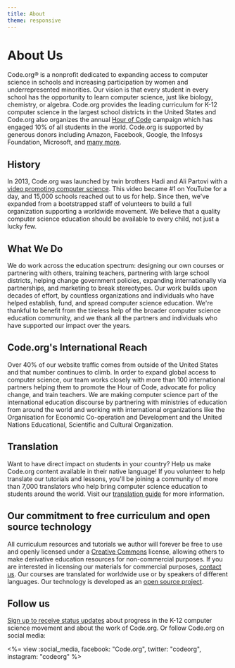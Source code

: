 ```yaml
---
title: About
theme: responsive
---
```


# About Us

Code.org® is a nonprofit dedicated to expanding access to computer science in schools and increasing participation by women and underrepresented minorities. Our vision is that every student in every school has the opportunity to learn computer science, just like biology, chemistry, or algebra. Code.org provides the leading curriculum for K-12 computer science in the largest school districts in the United States and Code.org also organizes the annual [Hour of Code](hourofcode.com) campaign which has engaged 10% of all students in the world. Code.org is supported by generous donors including Amazon, Facebook, Google, the Infosys Foundation, Microsoft, and [many more](/about/donors).

## History 

In 2013, Code.org was launched by twin brothers Hadi and Ali Partovi with a [video promoting computer science](https://www.youtube.com/watch?v=nKIu9yen5nc). This video became #1 on YouTube for a day, and 15,000 schools reached out to us for help. Since then, we've expanded from a bootstrapped staff of volunteers to build a full organization supporting a worldwide movement. We believe that a quality computer science education should be available to every child, not just a lucky few.

## What We Do

We do work across the education spectrum: designing our own courses or partnering with others, training teachers, partnering with large school districts, helping change government policies, expanding internationally via partnerships, and marketing to break stereotypes. Our work builds upon decades of effort, by countless organizations and individuals who have helped establish, fund, and spread computer science education. We're thankful to benefit from the tireless help of the broader computer science education community, and we thank all the partners and individuals who have supported our impact over the years.

## Code.org's International Reach 

Over 40% of our website traffic comes from outside of the United States and that number continues to climb. In order to expand global access to computer science, our team works closely with more than 100 international partners helping them to promote the Hour of Code, advocate for policy change, and train teachers. We are making computer science part of the international education discourse by partnering with ministries of education from around the world and working with international organizations like the Organisation for Economic Co-operation and Development and the United Nations Educational, Scientific and Cultural Organization.

## Translation 

Want to have direct impact on students in your country? Help us make Code.org content available in their native language! If you volunteer to help translate our tutorials and lessons, you'll be joining a community of more than 7,000 translators who help bring computer science education to students around the world. Visit our [translation guide](/translate) for more information. 

## Our commitment to free curriculum and open source technology

All curriculum resources and tutorials we author will forever be free to use and openly licensed under a [Creative Commons](http://creativecommons.org/licenses/by-nc-sa/4.0/) license, allowing others to make derivative education resources for non-commercial purposes. If you are interested in licensing our materials for commercial purposes, [contact us](/contact). Our courses are translated for worldwide use or by speakers of different languages. Our technology is developed as an [open source project](https://github.com/code-dot-org/code-dot-org).

## Follow us

[Sign up to receive status updates](/about/hear-from-us) about progress in the K-12 computer science movement and about the work of Code.org. Or follow Code.org on social media:

<%= view :social_media, facebook: "Code.org", twitter: "codeorg", instagram: "codeorg" %>